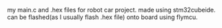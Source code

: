 my main.c and .hex files for robot car project. made using stm32cubeide. can be flashed(as I usually flash .hex file) onto board using flymcu.
